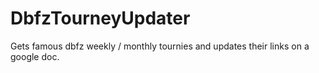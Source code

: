 # DbfzTourneyUpdater
Gets famous dbfz weekly / monthly tournies and updates their links on a google doc.

